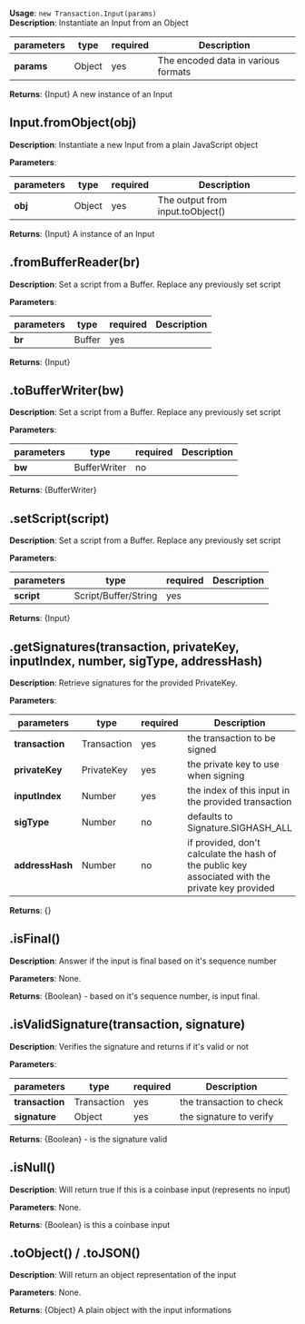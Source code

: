 **Usage**: `new Transaction.Input(params)`  
**Description**: Instantiate an Input from an Object

| parameters                                | type      | required           | Description                                                                                                                                                                    |  
|-------------------------------------------|-----------|--------------------| ------------------------------------------------------------------------------------------------------------------------------------------------------------------------------ |
| **params**                                | Object    | yes                | The encoded data in various formats                            |

**Returns**: {Input} A new instance of an Input

## Input.fromObject(obj)
**Description**: Instantiate a new Input from a plain JavaScript object

**Parameters**: 

| parameters                                | type      | required           | Description                                                                                                                                                                    |  
|-------------------------------------------|-----------|--------------------| ------------------------------------------------------------------------------------------------------------------------------------------------------------------------------ |
| **obj**                                   | Object    | yes                |  The output from input.toObject()                          |
 
**Returns**: {Input} A instance of an Input


## .fromBufferReader(br)
**Description**: Set a script from a Buffer. Replace any previously set script

**Parameters**: 

| parameters                                | type      | required           | Description                                                                                                                                                                    |  
|-------------------------------------------|-----------|--------------------| ------------------------------------------------------------------------------------------------------------------------------------------------------------------------------ |
| **br**                                    | Buffer    | yes                |                            |
 
**Returns**: {Input}

## .toBufferWriter(bw)
**Description**: Set a script from a Buffer. Replace any previously set script

**Parameters**: 

| parameters                                | type      | required           | Description                                                                                                                                                                    |  
|-------------------------------------------|-----------|--------------------| ------------------------------------------------------------------------------------------------------------------------------------------------------------------------------ |
| **bw**                                    | BufferWriter    | no                |                            |
 
**Returns**: {BufferWriter}

## .setScript(script)
**Description**: Set a script from a Buffer. Replace any previously set script

**Parameters**: 

| parameters                                | type                    | required           | Description                                                                                                                                                                    |  
|-------------------------------------------|-------------------------|--------------------| ------------------------------------------------------------------------------------------------------------------------------------------------------------------------------ |
| **script**                                | Script/Buffer/String    | yes                 |                            |
 
**Returns**: {Input}

## .getSignatures(transaction, privateKey, inputIndex, number, sigType, addressHash)
**Description**: Retrieve signatures for the provided PrivateKey.

**Parameters**: 

| parameters                                | type         | required           | Description                                                                                                                                                                    |  
|-------------------------------------------|--------------|--------------------| ------------------------------------------------------------------------------------------------------------------------------------------------------------------------------ |
| **transaction**                           | Transaction  | yes                 | the transaction to be signed                           |
| **privateKey**                            | PrivateKey   | yes                 | the private key to use when signing                           |
| **inputIndex**                            | Number       | yes                 | the index of this input in the provided transaction                           |
| **sigType**                               | Number       | no                 | defaults to Signature.SIGHASH_ALL                           |
| **addressHash**                           | Number       | no                 |  if provided, don't calculate the hash of the public key associated with the private key provided                          |
 
**Returns**: {}

## .isFinal()
**Description**: Answer if the input is final based on it's sequence number

**Parameters**: None.  

**Returns**: {Boolean} - based on it's sequence number, is input final.

## .isValidSignature(transaction, signature)
**Description**: Verifies the signature and returns if it's valid or not

**Parameters**: 

| parameters                                | type         | required           | Description                                                                                                                                                                    |  
|-------------------------------------------|--------------|--------------------| ------------------------------------------------------------------------------------------------------------------------------------------------------------------------------ |
| **transaction**                           | Transaction  | yes                | the transaction to check                           |
| **signature**                             | Object       | yes                | the signature to verify                            |
 

**Returns**: {Boolean} - is the signature valid

## .isNull()
**Description**: Will return true if this is a coinbase input (represents no input)

**Parameters**: None.  

**Returns**: {Boolean} is this a coinbase input 

## .toObject() / .toJSON()
**Description**: Will return an object representation of the input

**Parameters**: None.  

**Returns**: {Object} A plain object with the input informations
